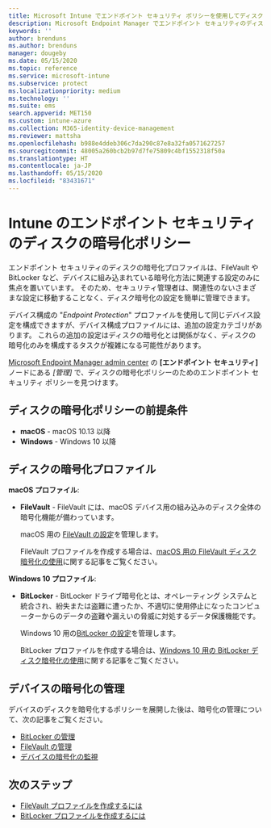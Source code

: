 ```yaml
---
title: Microsoft Intune でエンドポイント セキュリティ ポリシーを使用してディスクの暗号化を管理する | Microsoft Docs
description: Microsoft Endpoint Manager でエンドポイント セキュリティのディスクの暗号化ポリシーを使用して、管理するデバイスのポリシーを構成および展開します。
keywords: ''
author: brenduns
ms.author: brenduns
manager: dougeby
ms.date: 05/15/2020
ms.topic: reference
ms.service: microsoft-intune
ms.subservice: protect
ms.localizationpriority: medium
ms.technology: ''
ms.suite: ems
search.appverid: MET150
ms.custom: intune-azure
ms.collection: M365-identity-device-management
ms.reviewer: mattsha
ms.openlocfilehash: b988e4ddeb306c7da290c87e8a32fa0571627257
ms.sourcegitcommit: 48005a260bcb2b97d7fe75809c4bf1552318f50a
ms.translationtype: HT
ms.contentlocale: ja-JP
ms.lasthandoff: 05/15/2020
ms.locfileid: "83431671"
---
```

# <a name="disk-encryption-policy-for-endpoint-security-in-intune"></a>Intune のエンドポイント セキュリティのディスクの暗号化ポリシー

エンドポイント セキュリティのディスクの暗号化プロファイルは、FileVault や BitLocker など、デバイスに組み込まれている暗号化方法に関連する設定のみに焦点を置いています。 そのため、セキュリティ管理者は、関連性のないさまざまな設定に移動することなく、ディスク暗号化の設定を簡単に管理できます。

デバイス構成の "*Endpoint Protection*" プロファイルを使用して同じデバイス設定を構成できますが、デバイス構成プロファイルには、追加の設定カテゴリがあります。 これらの追加の設定はディスクの暗号化とは関係がなく、ディスクの暗号化のみを構成するタスクが複雑になる可能性があります。

[Microsoft Endpoint Manager admin center](https://go.microsoft.com/fwlink/?linkid=2109431) の **[エンドポイント セキュリティ]** ノードにある *[管理]* で、ディスクの暗号化ポリシーのためのエンドポイント セキュリティ ポリシーを見つけます。

## <a name="prerequisites-for-disk-encryption-policy"></a>ディスクの暗号化ポリシーの前提条件

- **macOS** - macOS 10.13 以降
- **Windows** - Windows 10 以降

## <a name="disk-encryption-profiles"></a>ディスクの暗号化プロファイル

**macOS プロファイル**:

- **FileVault** - FileVault には、macOS デバイス用の組み込みのディスク全体の暗号化機能が備わっています。

  macOS 用の [FileVault の設定](../protect/endpoint-security-disk-encryption-profile-settings.md#filevault)を管理します。

  FileVault プロファイルを作成する場合は、[macOS 用の FileVault ディスク暗号化の使用](../protect/encrypt-devices-filevault.md)に関する記事をご覧ください。

**Windows 10 プロファイル**:

- **BitLocker** - BitLocker ドライブ暗号化とは、オペレーティング システムと統合され、紛失または盗難に遭ったか、不適切に使用停止になったコンピューターからのデータの盗難や漏えいの脅威に対処するデータ保護機能です。

  Windows 10 用の[BitLocker の設定](../protect/endpoint-security-disk-encryption-profile-settings.md#bitlocker)を管理します。

  BitLocker プロファイルを作成する場合は、[Windows 10 用の BitLocker ディスク暗号化の使用](../protect/encrypt-devices.md)に関する記事をご覧ください。

## <a name="manage-device-encryption"></a>デバイスの暗号化の管理

デバイスのディスクを暗号化するポリシーを展開した後は、暗号化の管理について、次の記事をご覧ください。

- [BitLocker の管理](../protect/encrypt-devices.md#manage-bitlocker)
- [FileVault の管理](../protect/encrypt-devices-filevault.md#manage-filevault)
- [デバイスの暗号化の監視](../protect/encryption-monitor.md)

## <a name="next-steps"></a>次のステップ

- [FileVault プロファイルを作成するには](../protect/encrypt-devices-filevault.md#create-an-endpoint-security-policy-for-filevault)
- [BitLocker プロファイルを作成するには](../protect/encrypt-devices.md#create-an-endpoint-security-policy-for-bitlocker)

